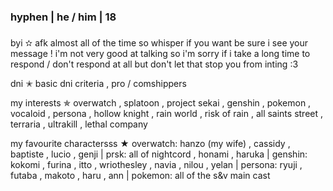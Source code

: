 ### hyphen | he / him | 18 
### 
byi ✫ afk almost all of the time so whisper if you want be sure i see your message ! i'm not very good at talking so i'm sorry if i take a long time to respond / don't respond at all but don't let that stop you from inting :3 

dni ✭ basic dni criteria , pro / comshippers

my interests ✯ overwatch , splatoon , project sekai , genshin , pokemon , vocaloid , persona , hollow knight , rain world , risk of rain , all saints street , terraria , ultrakill , lethal company

my favourite charactersss ★ overwatch: hanzo (my wife) , cassidy , baptiste , lucio , genji | prsk: all of nightcord , honami , haruka | genshin: kokomi , furina , itto , wriothesley , navia , nilou , yelan | persona: ryuji , futaba , makoto , haru , ann | pokemon: all of the s&v main cast 

<!--
**starstruckGastropod/starstruckGastropod** is a ✨ _special_ ✨ repository because its `README.md` (this file) appears on your GitHub profile.

Here are some ideas to get you started:

- 🔭 I’m currently working on ...
- 🌱 I’m currently learning ...
- 👯 I’m looking to collaborate on ...
- 🤔 I’m looking for help with ...
- 💬 Ask me about ...
- 📫 How to reach me: ...
- 😄 Pronouns: ...
- ⚡ Fun fact: ...
-->
